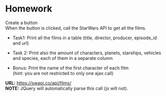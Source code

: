 # Homework

Create a button \
When the button is clicked, call the StarWars API to get all the films.

* Task1:
Print all the films in a table (title, director, producer, episode_id and url)

* Task 2:
Print also the amount of characters, planets, starships, vehicles and species, each of them in a separate column

* Bonus:
Print the name of the first character of each film \
(hint: you are not restricted to only one ajax call)

**URL:** https://swapi.co/api/films/ \
**NOTE:** JQuery will automatically parse this call (js will not).